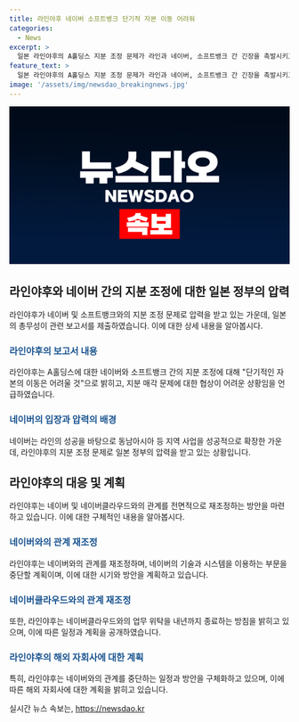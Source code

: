 ```yaml
---
title: 라인야후 네이버 소프트뱅크 단기적 자본 이동 어려워
categories:
  - News
excerpt: >
  일본 라인야후의 A홀딩스 지분 조정 문제가 라인과 네이버, 소프트뱅크 간 긴장을 촉발시키고 있다. 라인과 일본 정부 간의 갈등으로 단기간 내 협상이 어려워지고 있는 가운데, 라인은 네이버와의 지분 조정에 대한 협상을 장기화할 것으로 전망되며, 네이버의 일본 사업 확장에도 영향을 미칠 것으로 보인다. 라인은 네이버와의 네트워크 분리 및 업무 위탁 종료 일정을 앞당기고 있으며, 해외 자회사의 기술과 시스템 중단일 역시 예고하고 있다.
feature_text: >
  일본 라인야후의 A홀딩스 지분 조정 문제가 라인과 네이버, 소프트뱅크 간 긴장을 촉발시키고 있다. 라인과 일본 정부 간의 갈등으로 단기간 내 협상이 어려워지고 있는 가운데, 라인은 네이버와의 지분 조정에 대한 협상을 장기화할 것으로 전망되며, 네이버의 일본 사업 확장에도 영향을 미칠 것으로 보인다. 라인은 네이버와의 네트워크 분리 및 업무 위탁 종료 일정을 앞당기고 있으며, 해외 자회사의 기술과 시스템 중단일 역시 예고하고 있다.
image: '/assets/img/newsdao_breakingnews.jpg'
---
```


<p><img src="/assets/img/newsdao_breakingnews.jpg" alt="pcversion 속보" /></p>

<h2 data-ke-size="size26">라인야후와 네이버 간의 지분 조정에 대한 일본 정부의 압력</h2>

<p data-ke-size="size16">라인야후가 네이버 및 소프트뱅크와의 지분 조정 문제로 압력을 받고 있는 가운데, 일본의 총무성이 관련 보고서를 제출하였습니다. 이에 대한 상세 내용을 알아봅시다.</p>

<h3><b><span style="color: #1a5490;">라인야후의 보고서 내용</span></b></h3>

<p data-ke-size="size16">라인야후는 A홀딩스에 대한 네이버와 소프트뱅크 간의 지분 조정에 대해 "단기적인 자본의 이동은 어려울 것"으로 밝히고, 지분 매각 문제에 대한 협상이 어려운 상황임을 언급하였습니다.</p>

<h3><b><span style="color: #1a5490;">네이버의 입장과 압력의 배경</span></b></h3>

<p data-ke-size="size16">네이버는 라인의 성공을 바탕으로 동남아시아 등 지역 사업을 성공적으로 확장한 가운데, 라인야후의 지분 조정 문제로 일본 정부의 압력을 받고 있는 상황입니다.</p>

<h2 data-ke-size="size26">라인야후의 대응 및 계획</h2>

<p data-ke-size="size16">라인야후는 네이버 및 네이버클라우드와의 관계를 전면적으로 재조정하는 방안을 마련하고 있습니다. 이에 대한 구체적인 내용을 알아봅시다.</p>

<h3><b><span style="color: #1a5490;">네이버와의 관계 재조정</span></b></h3>

<p data-ke-size="size16">라인야후는 네이버와의 관계를 재조정하며, 네이버의 기술과 시스템을 이용하는 부문을 중단할 계획이며, 이에 대한 시기와 방안을 계획하고 있습니다.</p>

<h3><b><span style="color: #1a5490;">네이버클라우드와의 관계 재조정</span></b></h3>

<p data-ke-size="size16">또한, 라인야후는 네이버클라우드와의 업무 위탁을 내년까지 종료하는 방침을 밝히고 있으며, 이에 따른 일정과 계획을 공개하였습니다.</p>

<h3><b><span style="color: #1a5490;">라인야후의 해외 자회사에 대한 계획</span></b></h3>

<p data-ke-size="size16">특히, 라인야후는 네이버와의 관계를 중단하는 일정과 방안을 구체화하고 있으며, 이에 따른 해외 자회사에 대한 계획을 밝히고 있습니다.</p>
실시간 뉴스 속보는, <a href="https://newsdao.kr" rel="dofollow">https://newsdao.kr</a>



